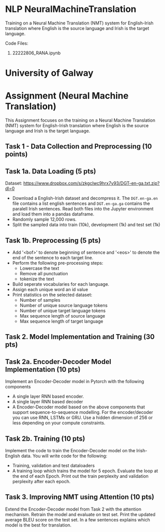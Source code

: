 # NLP NeuralMachineTranslation
Training on a Neural Machine Translation (NMT) system for English-Irish translation where English is the source language and Irish is the target language.

Code Files:
1. 22222806_RANA.ipynb


# University of Galway
# Assignment (Neural Machine Translation)

This Assignment focuses on the training on a Neural Machine Translation (NMT) system for English-Irish translation where English is the source language and Irish is the target language. 

## Task 1 - Data Collection and Preprocessing (10 points)

## Task 1a. Data Loading (5 pts)
Dataset: https://www.dropbox.com/s/zkgclwc9hrx7y93/DGT-en-ga.txt.zip?dl=0 
*  Download a English-Irish dataset and decompress it. The `DGT.en-ga.en` file contains a list english sentences and `DGT.en-ga.ga` contains the paralell Irish sentences. Read both files into the Jupyter environment and load them into a pandas dataframe. 
* Randomly sample 12,000 rows.
* Split the sampled data into train (10k), development (1k) and test set (1k)

## Task 1b. Preprocessing (5 pts)
* Add '<bof\>' to denote beginning of sentence and '<eos\>' to denote the end of the sentence to each target line.
* Perform the following pre-processing steps:
  * Lowercase the text
  * Remove all punctuation
  * tokenize the text 
*  Build seperate vocabularies for each language. 
* Assign each unique word an id value 
* Print statistics on the selected dataset:
  * Number of samples
  * Number of unique source language tokens
  * Number of unique target language tokens
  * Max sequence length of source language
  * Max sequence length of target language


## Task 2. Model Implementation and Training (30 pts)

## Task 2a. Encoder-Decoder Model Implementation (10 pts)
Implement an Encoder-Decoder model in Pytorch with the following components
* A single layer RNN based encoder. 
* A single layer RNN based decoder
* A Encoder-Decoder model based on the above components that support sequence-to-sequence modelling. For the encoder/decoder you can use RNN, LSTMs or GRU. Use a hidden dimension of 256 or less depending on your compute constraints. 

## Task 2b. Training (10 pts)
Implement the code to train the Encoder-Decoder model on the Irish-English data. You will write code for the following:
* Training, validation and test dataloaders 
* A training loop which trains the model for 5 epoch. Evaluate the loop at the end of each Epoch. Print out the train perplexity and validation perplexity after each epoch.

## Task 3. Improving NMT using Attention (10 pts) 
Extend the Encoder-Decoder model from Task 2 with the attention mechanism. Retrain the model and evaluate on test set. Print the updated average BLEU score on the test set. In a few sentences explains which model is the best for translation. 